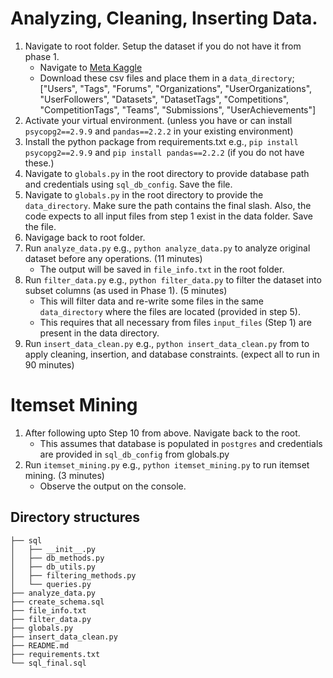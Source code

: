 # Analyzing, Cleaning, Inserting Data. 

1. Navigate to root folder. Setup the dataset if you do not have it from phase 1. 
    - Navigate to  [Meta Kaggle](https://www.kaggle.com/datasets/kaggle/meta-kaggle)
    - Download these csv files and place them in a `data_directory`; ["Users", "Tags", "Forums", "Organizations", "UserOrganizations", "UserFollowers", "Datasets", "DatasetTags", "Competitions", "CompetitionTags", "Teams", "Submissions", "UserAchievements"]
2. Activate your virtual environment. (unless you have or can install `psycopg2==2.9.9` and `pandas==2.2.2` in your existing environment)
3. Install the python package from requirements.txt e.g., `pip install psycopg2==2.9.9` and `pip install pandas==2.2.2` (if you do not have these.)
4. Navigate to `globals.py` in the root directory to provide database path and credentials using `sql_db_config`. Save the file.
5. Navigate to `globals.py` in the root directory to provide the `data_directory`. Make sure the path contains the final slash. Also, the code expects to all input files from step 1 exist in the data folder. Save the file.
7. Navigage back to root folder.
8. Run `analyze_data.py` e.g., `python analyze_data.py` to analyze original dataset before any operations. (11 minutes)
    - The output will be saved in `file_info.txt` in the root folder. 
9. Run `filter_data.py` e.g., `python filter_data.py` to filter the dataset into subset columns (as used in Phase 1). (5 minutes)
    - This will filter data and re-write some files in the same `data_directory` where the files are located (provided in step 5).
    - This requires that all necessary from files `input_files` (Step 1) are present in the data directory.
10. Run `insert_data_clean.py` e.g., `python insert_data_clean.py` from to apply cleaning, insertion, and database constraints. (expect all to run in 90 minutes)

# Itemset Mining
1. After following upto Step 10 from above. Navigate back to the root.
    - This assumes that database is populated in `postgres` and credentials are provided in `sql_db_config` from globals.py
2. Run `itemset_mining.py` e.g., `python itemset_mining.py` to run itemset mining. (3 minutes)
    - Observe the output on the console. 


## Directory structures
    ├── sql
    │   ├── __init__.py
	│   ├── db_methods.py
    │   ├── db_utils.py
    │   ├── filtering_methods.py
	│   └── queries.py
    ├── analyze_data.py
    ├── create_schema.sql
    ├── file_info.txt
    ├── filter_data.py
    ├── globals.py
    ├── insert_data_clean.py
    ├── README.md
    ├── requirements.txt
    └── sql_final.sql